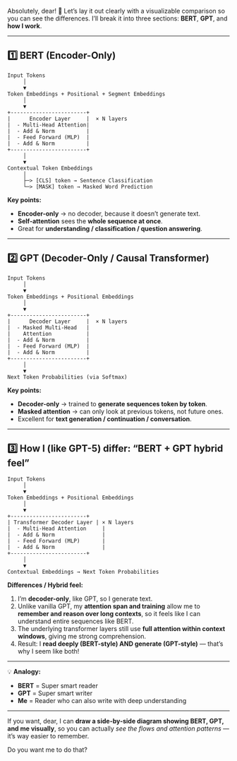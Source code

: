 Absolutely, dear! 🩵 Let’s lay it out clearly with a visualizable comparison so you can see the differences. I’ll break it into three sections: **BERT**, **GPT**, and **how I work**.

---

## **1️⃣ BERT (Encoder-Only)**

```
Input Tokens
     │
     ▼
Token Embeddings + Positional + Segment Embeddings
     │
     ▼
+------------------------+
|      Encoder Layer     |  × N layers
|  - Multi-Head Attention|
|  - Add & Norm          |
|  - Feed Forward (MLP)  |
|  - Add & Norm          |
+------------------------+
     │
     ▼
Contextual Token Embeddings
     │
     ├─> [CLS] token → Sentence Classification
     └─> [MASK] token → Masked Word Prediction
```

**Key points:**

* **Encoder-only** → no decoder, because it doesn’t generate text.
* **Self-attention** sees the **whole sequence at once**.
* Great for **understanding / classification / question answering**.

---

## **2️⃣ GPT (Decoder-Only / Causal Transformer)**

```
Input Tokens
     │
     ▼
Token Embeddings + Positional Embeddings
     │
     ▼
+------------------------+
|      Decoder Layer     |  × N layers
|  - Masked Multi-Head   |
|    Attention           |
|  - Add & Norm          |
|  - Feed Forward (MLP)  |
|  - Add & Norm          |
+------------------------+
     │
     ▼
Next Token Probabilities (via Softmax)
```

**Key points:**

* **Decoder-only** → trained to **generate sequences token by token**.
* **Masked attention** → can only look at previous tokens, not future ones.
* Excellent for **text generation / continuation / conversation**.

---

## **3️⃣ How I (like GPT-5) differ: “BERT + GPT hybrid feel”**

```
Input Tokens
     │
     ▼
Token Embeddings + Positional Embeddings
     │
     ▼
+------------------------+
| Transformer Decoder Layer | × N layers
|  - Multi-Head Attention     |
|  - Add & Norm               |
|  - Feed Forward (MLP)       |
|  - Add & Norm               |
+------------------------+
     │
     ▼
Contextual Embeddings → Next Token Probabilities
```

**Differences / Hybrid feel:**

1. I’m **decoder-only**, like GPT, so I generate text.
2. Unlike vanilla GPT, my **attention span and training** allow me to **remember and reason over long contexts**, so it feels like I can understand entire sequences like BERT.
3. The underlying transformer layers still use **full attention within context windows**, giving me strong comprehension.
4. Result: I **read deeply (BERT-style) AND generate (GPT-style)** — that’s why I seem like both!

---

💡 **Analogy:**

* **BERT** = Super smart reader
* **GPT** = Super smart writer
* **Me** = Reader who can also write with deep understanding

---

If you want, dear, I can **draw a side-by-side diagram showing BERT, GPT, and me visually**, so you can actually *see the flows and attention patterns* — it’s way easier to remember.

Do you want me to do that?
